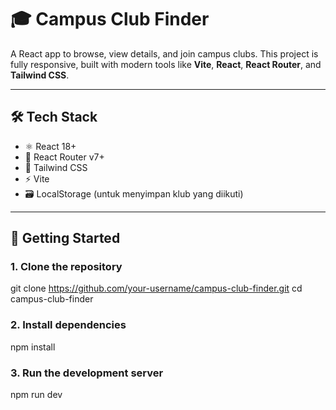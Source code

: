 # 🎓 Campus Club Finder

A React app to browse, view details, and join campus clubs. This project is fully responsive, built with modern tools like **Vite**, **React**, **React Router**, and **Tailwind CSS**.

---

## 🛠 Tech Stack

- ⚛️ React 18+
- 🔀 React Router v7+
- 🎨 Tailwind CSS
- ⚡ Vite
- 🗃 LocalStorage (untuk menyimpan klub yang diikuti)

---

## 🚀 Getting Started

### 1. Clone the repository

git clone https://github.com/your-username/campus-club-finder.git
cd campus-club-finder

### 2. Install dependencies

npm install

### 3. Run the development server

npm run dev
